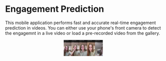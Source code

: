 # Engagement Prediction
This mobile application performs fast and accurate real-time engagement prediction in videos. You can either use your phone's front camera to detect the engagemnt in a live video or load a pre-recorded video from the gallery. 

<p align="center">
  <img width="25%" lign="center" src="demo.png"/>
</p>
